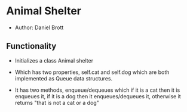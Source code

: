 # Animal Shelter

- Author: Daniel Brott

## Functionality

- Initializes a class Animal shelter

- Which has two properties, self.cat and self.dog which are both implemented as Queue data structures.

- It has two methods, enqueue/dequeues which if it is a cat then it is enqueues it, if it is a dog then it enqueues/dequeues it, otherwise it returns "that is not a cat or a dog"
